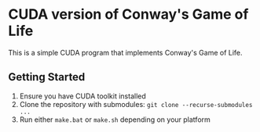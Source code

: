 # CUDA version of Conway's Game of Life

This is a simple CUDA program that implements Conway's Game of Life.

## Getting Started

1. Ensure you have CUDA toolkit installed
2. Clone the repository with submodules: `git clone --recurse-submodules ...`
3. Run either `make.bat` or `make.sh` depending on your platform